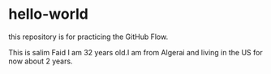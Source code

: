 # hello-world
this repository is for practicing the GitHub Flow.


This is salim Faid I am 32 years old.I am from Algerai and living in the US for now about 2 years.
